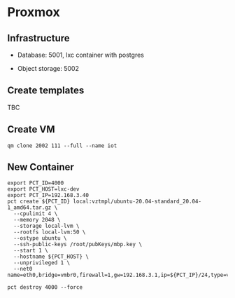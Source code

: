 # Proxmox

## Infrastructure


- Database: 5001, lxc container with postgres


- Object storage: 5002

## Create templates

TBC

## Create VM

```shell
qm clone 2002 111 --full --name iot
```

## New Container

```shell
export PCT_ID=4000
export PCT_HOST=lxc-dev
export PCT_IP=192.168.3.40
pct create ${PCT_ID} local:vztmpl/ubuntu-20.04-standard_20.04-1_amd64.tar.gz \
  --cpulimit 4 \
  --memory 2048 \
  --storage local-lvm \
  --rootfs local-lvm:50 \
  --ostype ubuntu \
  --ssh-public-keys /root/pubKeys/mbp.key \
  --start 1 \
  --hostname ${PCT_HOST} \
  --unprivileged 1 \
  --net0 name=eth0,bridge=vmbr0,firewall=1,gw=192.168.3.1,ip=${PCT_IP}/24,type=veth

pct destroy 4000 --force
```
